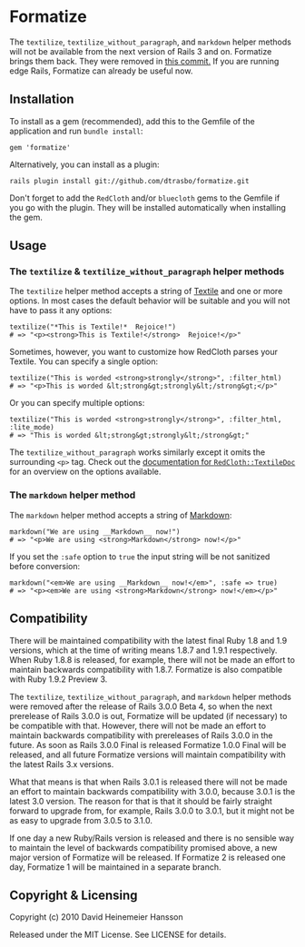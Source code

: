 Formatize
=========

The `textilize`, `textilize_without_paragraph`, and `markdown` helper methods
will not be available from the next version of Rails 3 and on. Formatize
brings them back. They were removed in
[this commit.](http://github.com/rails/rails/commit/0919c0dbca3df02f5cfff7dde4f61b85ef16d886)
If you are running edge Rails, Formatize can already be useful now.

Installation
------------

To install as a gem (recommended), add this to the Gemfile of the application
and run `bundle install`:

    gem 'formatize'

Alternatively, you can install as a plugin:

    rails plugin install git://github.com/dtrasbo/formatize.git

Don't forget to add the `RedCloth` and/or `bluecloth` gems to the Gemfile if
you go with the plugin. They will be installed
automatically when installing the gem.

Usage
-----

### The `textilize` & `textilize_without_paragraph` helper methods

The `textilize` helper method accepts a string of
[Textile](http://redcloth.org/textile) and one or more options. In most cases
the default behavior will be suitable and you will not have to pass it any options:

    textilize("*This is Textile!*  Rejoice!")
    # => "<p><strong>This is Textile!</strong>  Rejoice!</p>"

Sometimes, however, you want to customize how RedCloth parses your Textile. You
can specify a single option:

    textilize("This is worded <strong>strongly</strong>", :filter_html)
    # => "<p>This is worded &lt;strong&gt;strongly&lt;/strong&gt;</p>"

Or you can specify multiple options:

    textilize("This is worded <strong>strongly</strong>", :filter_html, :lite_mode)
    # => "This is worded &lt;strong&gt;strongly&lt;/strong&gt;"

The `textilize_without_paragraph` works similarly except it omits the
surrounding `<p>` tag. Check out the
[documentation for `RedCloth::TextileDoc`](http://redcloth.rubyforge.org/classes/RedCloth/TextileDoc.html)
for an overview on the options available.

### The `markdown` helper method

The `markdown` helper method accepts a string of
[Markdown](http://daringfireball.net/projects/markdown/):

    markdown("We are using __Markdown__ now!")
    # => "<p>We are using <strong>Markdown</strong> now!</p>"

If you set the `:safe` option to `true` the input string will be not sanitized
before conversion:

    markdown("<em>We are using __Markdown__ now!</em>", :safe => true)
    # => "<p><em>We are using <strong>Markdown</strong> now!</em></p>"

Compatibility
-------------

There will be maintained compatibility with the latest final Ruby 1.8 and 1.9
versions, which at the time of writing means 1.8.7 and 1.9.1 respectively. When
Ruby 1.8.8 is released, for example, there will not be made an effort to
maintain backwards compatibility with 1.8.7. Formatize is also compatible with
Ruby 1.9.2 Preview 3.

The `textilize`, `textilize_without_paragraph`, and `markdown` helper methods
were removed after the release of Rails 3.0.0 Beta 4, so when the next
prerelease of Rails 3.0.0 is out, Formatize will be updated (if necessary) to
be compatible with that. However, there will not be made an effort to maintain
backwards compatibility with prereleases of Rails 3.0.0 in the future. As soon
as Rails 3.0.0 Final is released Formatize 1.0.0 Final will be released, and
all future Formatize versions will maintain compatibility with the latest Rails
3.x versions.

What that means is that when Rails 3.0.1 is released there will not be made an
effort to maintain backwards compatibility with 3.0.0, because 3.0.1 is the
latest 3.0 version. The reason for that is that it should be fairly straight
forward to upgrade from, for example, Rails 3.0.0 to 3.0.1, but it might not be
as easy to upgrade from 3.0.5 to 3.1.0.

If one day a new Ruby/Rails version is released and there is no sensible way to
maintain the level of backwards compatibility promised above, a new major
version of Formatize will be released. If Formatize 2 is released one day,
Formatize 1 will be maintained in a separate branch.

Copyright & Licensing
---------------------

Copyright (c) 2010 David Heinemeier Hansson

Released under the MIT License. See LICENSE for details.